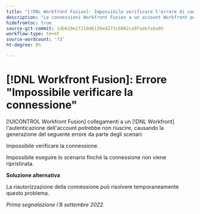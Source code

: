 ```yaml
---
title: "[!DNL Workfront Fusion]: Impossibile verificare l'errore di connessione"
description: "Le connessioni Workfront Fusion a un account Workfront possono non riuscire a eseguire l'autenticazione, causando la generazione del seguente errore in scenari: Impossibile verificare la connessione."
hidefromtoc: true
source-git-commit: 1db610e1f210d6139ed273c6002ca9fade7a9a95
workflow-type: tm+mt
source-wordcount: '73'
ht-degree: 0%

---
```



# [!DNL Workfront Fusion]: Errore &quot;Impossibile verificare la connessione&quot;

[!UICONTROL Workfront Fusion] collegamenti a un [!DNL Workfront] l&#39;autenticazione dell&#39;account potrebbe non riuscire, causando la generazione del seguente errore da parte degli scenari:

Impossibile verificare la connessione.

Impossibile eseguire lo scenario finché la connessione non viene ripristinata.

**Soluzione alternativa**

La riautorizzazione della connessione può risolvere temporaneamente questo problema.

_Prima segnalazione l&#39;8 settembre 2022._


